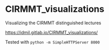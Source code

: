 # CIRMMT_visualizations

Visualizing the CIRMMT distinguished lectures

https://idmil.gitlab.io/CIRMMT_visualizations/

Tested with
```python -m SimpleHTTPServer 8000```

